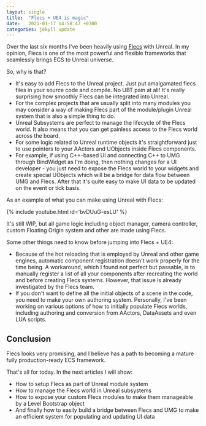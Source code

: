```yaml
---
layout: single
title:  "Flecs + UE4 is magic"
date:   2021-01-17 14:58:47 +0300
categories: jekyll update
---
```

Over the last six months I've been heavily using [Flecs](https://github.com/SanderMertens/flecs) with Unreal. In my opinion, Flecs is one of the most powerful and flexible frameworks that seamlessly brings ECS to Unreal universe.

So, why is that?

- It's easy to add Flecs to the Unreal project. Just put amalgamated flecs files in your source code and compile. No UBT pain at all! It's really surprising how smoothly Flecs can be integrated into Unreal.
- For the complex projects that are usually split into many modules you may consider a way of making Flecs part of the module/plugin Unreal system that is also a simple thing to do.
- Unreal Subsystems are perfect to manage the lifecycle of the Flecs world. It also means that you can get painless access to the Flecs world across the board.
- For some logic related to Unreal runtime objects it's straightforward just to use pointers to your AActors and UObjects inside Flecs components.
- For example, if using C++-based UI and connecting C++ to UMG through BindWidget as I'm doing, then nothing changes for a UI developer - you just need to expose the Flecs world to your widgets and create special UObjects which will be a bridge for data flow between UMG and Flecs. After that it's quite easy to make UI data to be updated on the event or tick basis.

As an example of what you can make using Unreal with Flecs:

{% include youtube.html id='bvDUuG-esLU' %}
		
It's still WIP, but all game logic including object manager, camera controller, custom Floating Origin system and other are made using Flecs.

Some other things need to know before jumping into Flecs + UE4:

- Because of the hot reloading that is employed by Unreal and other game engines, automatic component registration doesn't work properly for the time being. A workaround, which I found not perfect but passable, is to manually register a list of all your components after recreating the world and before creating Flecs systems. However, that issue is already investigated by the Flecs team.
- If you don't want to define all the initial objects of a scene in the code, you need to make your own authoring system. Personally, I've been working on various options of how to initially populate Flecs worlds, including authoring and conversion from AActors, DataAssets and even LUA scripts.


## Conclusion



Flecs looks very promising, and I believe has a path to becoming a mature fully production-ready ECS framework.

That's all for today. In the next articles I will show:
- How to setup Flecs as part of Unreal module system
- How to manage the Flecs world in Unreal subsystems
- How to expose your custom Flecs modules to make them manageable by a Level Bootstrap object
- And finally how to easily build a bridge between Flecs and UMG to make an efficient system for populating and updating UI data

